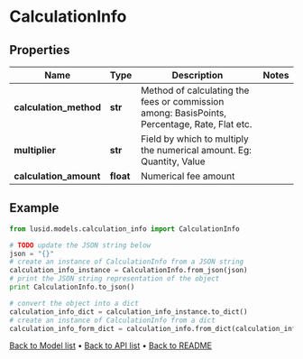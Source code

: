 # CalculationInfo


## Properties
Name | Type | Description | Notes
------------ | ------------- | ------------- | -------------
**calculation_method** | **str** | Method of calculating the fees or commission among: BasisPoints, Percentage, Rate, Flat etc. | 
**multiplier** | **str** | Field by which to multiply the numerical amount. Eg: Quantity, Value | 
**calculation_amount** | **float** | Numerical fee amount | 

## Example

```python
from lusid.models.calculation_info import CalculationInfo

# TODO update the JSON string below
json = "{}"
# create an instance of CalculationInfo from a JSON string
calculation_info_instance = CalculationInfo.from_json(json)
# print the JSON string representation of the object
print CalculationInfo.to_json()

# convert the object into a dict
calculation_info_dict = calculation_info_instance.to_dict()
# create an instance of CalculationInfo from a dict
calculation_info_form_dict = calculation_info.from_dict(calculation_info_dict)
```
[Back to Model list](../README.md#documentation-for-models) &#8226; [Back to API list](../README.md#documentation-for-api-endpoints) &#8226; [Back to README](../README.md)


